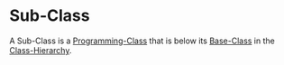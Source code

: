 # Sub-Class

A Sub-Class is a [Programming-Class](250000029.md) that is below its [Base-Class](250000033.md) in the [Class-Hierarchy](404.md).